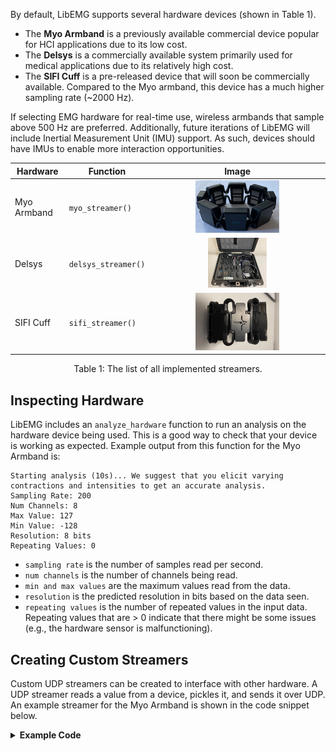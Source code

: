<style>
    table {
        width: 100%;
    }
    .device_img {
        display: block;
        margin-left: auto;
        margin-right: auto;
        width: 50%;
        height: 50%;
    }
    .device_img_2 {
        display: block;
        margin-left: auto;
        margin-right: auto;
        width: 35%;
        height: 50%;
    }
</style>

By default, LibEMG supports several hardware devices (shown in Table 1). 
- The **Myo Armband** is a previously available commercial device popular for HCI applications due to its low cost.
- The **Delsys** is a commercially available system primarily used for medical applications due to its relatively high cost. 
- The **SIFI Cuff** is a pre-released device that will soon be commercially available. Compared to the Myo armband, this device has a much higher sampling rate (~2000 Hz).

If selecting EMG hardware for real-time use, wireless armbands that sample above 500 Hz are preferred. Additionally, future iterations of LibEMG will include Inertial Measurement Unit (IMU) support. As such, devices should have IMUs to enable more interaction opportunities.

| <center>Hardware</center> | <center>Function</center> | <center>Image</center> |
| ------------- | ------------- | ------------- |
| Myo Armband  | `myo_streamer()`  | <div class="device_img">![](devices/Myo.png) </div>|
| Delsys  | `delsys_streamer()` | <div class="device_img_2">![](devices/delsys_trigno.png) </div>|
| SIFI Cuff | `sifi_streamer()` | <div class="device_img">![](devices/sifi.png) </div>|

<center> <p>Table 1: The list of all implemented streamers.</p> </center>

## Inspecting Hardware
LibEMG includes an `analyze_hardware` function to run an analysis on the hardware device being used. This is a good way to  check that your device is working as expected. Example output from this function for the Myo Armband is:

```
Starting analysis (10s)... We suggest that you elicit varying contractions and intensities to get an accurate analysis.
Sampling Rate: 200
Num Channels: 8
Max Value: 127
Min Value: -128
Resolution: 8 bits
Repeating Values: 0
```

- `sampling rate` is the number of samples read per second.
- `num channels` is the number of channels being read.
- `min and max values` are the maximum values read from the data.
- `resolution` is the predicted resolution in bits based on the data seen.
- `repeating values` is the number of repeated values in the input data. Repeating values that are > 0 indicate that there might be some issues (e.g., the hardware sensor is malfunctioning).

## Creating Custom Streamers
Custom UDP streamers can be created to interface with other hardware. A UDP streamer reads a value from a device, pickles it, and sends it over UDP. An example streamer for the Myo Armband is shown in the code snippet below.

<details>
<summary><b>Example Code</b></summary>

```Python
import socket
import multiprocessing
import pickle
from pyomyo import Myo, emg_mode

def streamer():
    sock = socket.socket(socket.AF_INET, socket.SOCK_DGRAM)
    m = Myo(mode=emg_mode.FILTERED)
    m.connect()

    # On every new sample it, simply pickle it and write it over UDP
    def write_to_socket(emg, movement):
        data_arr = pickle.dumps(list(emg))
        sock.sendto(data_arr, ('127.0.0.1' 12345))
    m.add_emg_handler(write_to_socket)
    
    while True:
        m.run()
        
if __name__ == "__main__" :
    # Create streamer in a seperate Proces so that the main thread is free
    p = multiprocessing.Process(target=streamer, daemon=True)
    p.start()
    
    # Code leveraging the data goes here:
    odh = OnlineDataHandler(emg_arr=True, port=12345, ip='127.0.0.1')
    odh.start_listening()

    # Do stuff with data...
```

</details>

<br/>
<br/>